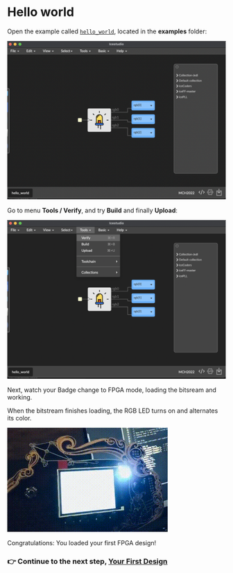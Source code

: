 # Hello world

Open the example called
[`hello_world`](https://github.com/badgeteam/mch2022-icestudio/tree/main/examples/hello_world),
located in the **examples** folder:

![](assets/02_hello_world/01.png)


Go to menu **Tools / Verify**, and try **Build** and finally **Upload**:

![](assets/02_hello_world/02.png)

Next, watch your Badge change to FPGA mode, loading the bitsream and working.

When the bitstream finishes loading, the RGB LED turns on and alternates its
color.

![](assets/02_hello_world/03.gif)



Congratulations: You loaded your first FPGA design!


### :point_right: Continue to the next step, [Your First Design](03_your_first_design.md)
